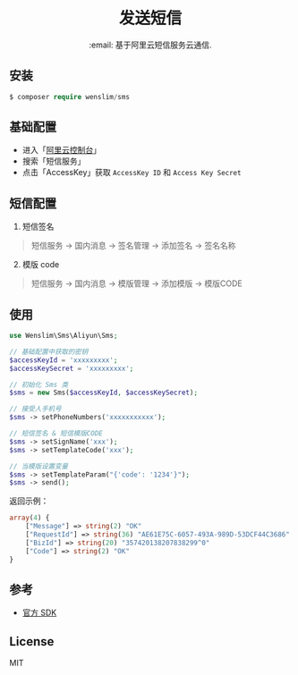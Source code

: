 <h1 align="center">发送短信</h1>

<p align="center">:email: 基于阿里云短信服务云通信.</p>

## 安装
```php
$ composer require wenslim/sms
```

## 基础配置
- 进入「[阿里云控制台](https://home.console.aliyun.com)」
- 搜索「短信服务」
- 点击「AccessKey」获取 `AccessKey ID` 和 `Access Key Secret`

## 短信配置
1. 短信签名
> 短信服务 -> 国内消息 -> 签名管理 -> 添加签名 -> 签名名称
2. 模版 code
> 短信服务 -> 国内消息 -> 模版管理 -> 添加模版 -> 模版CODE

## 使用
```php
use Wenslim\Sms\Aliyun\Sms;

// 基础配置中获取的密钥
$accessKeyId = 'xxxxxxxxx';
$accessKeySecret = 'xxxxxxxxx';

// 初始化 Sms 类
$sms = new Sms($accessKeyId, $accessKeySecret);

// 接受人手机号
$sms -> setPhoneNumbers('xxxxxxxxxxx');

// 短信签名 & 短信模版CODE
$sms -> setSignName('xxx');
$sms -> setTemplateCode('xxx');

// 当模版设置变量
$sms -> setTemplateParam("{'code': '1234'}");
$sms -> send();
```
返回示例：
```php
array(4) {
    ["Message"] => string(2) "OK"
    ["RequestId"] => string(36) "AE61E75C-6057-493A-989D-53DCF44C3686"
    ["BizId"] => string(20) "357420138207838299^0"
    ["Code"] => string(2) "OK"
}
```

## 参考
- [官方 SDK](https://help.aliyun.com/document_detail/55451.html)

## License
MIT